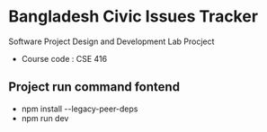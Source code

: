 # Bangladesh Civic Issues Tracker

Software Project Design and Development Lab Procject 
 - Course code : CSE 416

## Project run command fontend
 - npm install --legacy-peer-deps
 - npm run dev
